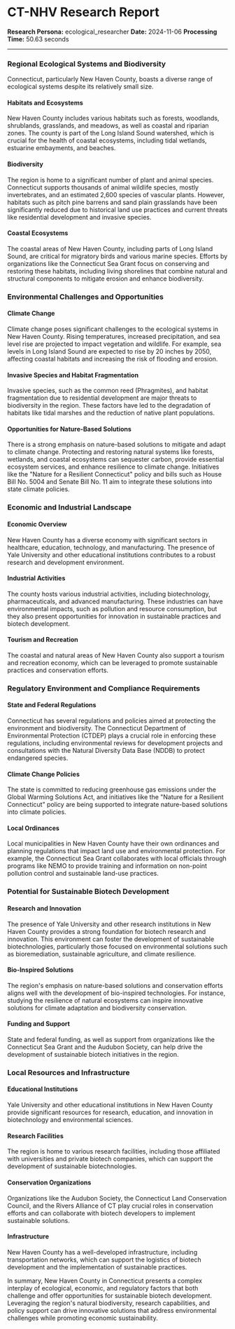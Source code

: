 # CT-NHV Research Report

**Research Persona:** ecological_researcher
**Date:** 2024-11-06
**Processing Time:** 50.63 seconds

---

### Regional Ecological Systems and Biodiversity

Connecticut, particularly New Haven County, boasts a diverse range of ecological systems despite its relatively small size.

#### Habitats and Ecosystems
New Haven County includes various habitats such as forests, woodlands, shrublands, grasslands, and meadows, as well as coastal and riparian zones. The county is part of the Long Island Sound watershed, which is crucial for the health of coastal ecosystems, including tidal wetlands, estuarine embayments, and beaches.

#### Biodiversity
The region is home to a significant number of plant and animal species. Connecticut supports thousands of animal wildlife species, mostly invertebrates, and an estimated 2,600 species of vascular plants. However, habitats such as pitch pine barrens and sand plain grasslands have been significantly reduced due to historical land use practices and current threats like residential development and invasive species.

#### Coastal Ecosystems
The coastal areas of New Haven County, including parts of Long Island Sound, are critical for migratory birds and various marine species. Efforts by organizations like the Connecticut Sea Grant focus on conserving and restoring these habitats, including living shorelines that combine natural and structural components to mitigate erosion and enhance biodiversity.

### Environmental Challenges and Opportunities

#### Climate Change
Climate change poses significant challenges to the ecological systems in New Haven County. Rising temperatures, increased precipitation, and sea level rise are projected to impact vegetation and wildlife. For example, sea levels in Long Island Sound are expected to rise by 20 inches by 2050, affecting coastal habitats and increasing the risk of flooding and erosion.

#### Invasive Species and Habitat Fragmentation
Invasive species, such as the common reed (Phragmites), and habitat fragmentation due to residential development are major threats to biodiversity in the region. These factors have led to the degradation of habitats like tidal marshes and the reduction of native plant populations.

#### Opportunities for Nature-Based Solutions
There is a strong emphasis on nature-based solutions to mitigate and adapt to climate change. Protecting and restoring natural systems like forests, wetlands, and coastal ecosystems can sequester carbon, provide essential ecosystem services, and enhance resilience to climate change. Initiatives like the "Nature for a Resilient Connecticut" policy and bills such as House Bill No. 5004 and Senate Bill No. 11 aim to integrate these solutions into state climate policies.

### Economic and Industrial Landscape

#### Economic Overview
New Haven County has a diverse economy with significant sectors in healthcare, education, technology, and manufacturing. The presence of Yale University and other educational institutions contributes to a robust research and development environment.

#### Industrial Activities
The county hosts various industrial activities, including biotechnology, pharmaceuticals, and advanced manufacturing. These industries can have environmental impacts, such as pollution and resource consumption, but they also present opportunities for innovation in sustainable practices and biotech development.

#### Tourism and Recreation
The coastal and natural areas of New Haven County also support a tourism and recreation economy, which can be leveraged to promote sustainable practices and conservation efforts.

### Regulatory Environment and Compliance Requirements

#### State and Federal Regulations
Connecticut has several regulations and policies aimed at protecting the environment and biodiversity. The Connecticut Department of Environmental Protection (CTDEP) plays a crucial role in enforcing these regulations, including environmental reviews for development projects and consultations with the Natural Diversity Data Base (NDDB) to protect endangered species.

#### Climate Change Policies
The state is committed to reducing greenhouse gas emissions under the Global Warming Solutions Act, and initiatives like the "Nature for a Resilient Connecticut" policy are being supported to integrate nature-based solutions into climate policies.

#### Local Ordinances
Local municipalities in New Haven County have their own ordinances and planning regulations that impact land use and environmental protection. For example, the Connecticut Sea Grant collaborates with local officials through programs like NEMO to provide training and information on non-point pollution control and sustainable land-use practices.

### Potential for Sustainable Biotech Development

#### Research and Innovation
The presence of Yale University and other research institutions in New Haven County provides a strong foundation for biotech research and innovation. This environment can foster the development of sustainable biotechnologies, particularly those focused on environmental solutions such as bioremediation, sustainable agriculture, and climate resilience.

#### Bio-Inspired Solutions
The region's emphasis on nature-based solutions and conservation efforts aligns well with the development of bio-inspired technologies. For instance, studying the resilience of natural ecosystems can inspire innovative solutions for climate adaptation and biodiversity conservation.

#### Funding and Support
State and federal funding, as well as support from organizations like the Connecticut Sea Grant and the Audubon Society, can help drive the development of sustainable biotech initiatives in the region.

### Local Resources and Infrastructure

#### Educational Institutions
Yale University and other educational institutions in New Haven County provide significant resources for research, education, and innovation in biotechnology and environmental sciences.

#### Research Facilities
The region is home to various research facilities, including those affiliated with universities and private biotech companies, which can support the development of sustainable biotechnologies.

#### Conservation Organizations
Organizations like the Audubon Society, the Connecticut Land Conservation Council, and the Rivers Alliance of CT play crucial roles in conservation efforts and can collaborate with biotech developers to implement sustainable solutions.

#### Infrastructure
New Haven County has a well-developed infrastructure, including transportation networks, which can support the logistics of biotech development and the implementation of sustainable practices.

In summary, New Haven County in Connecticut presents a complex interplay of ecological, economic, and regulatory factors that both challenge and offer opportunities for sustainable biotech development. Leveraging the region's natural biodiversity, research capabilities, and policy support can drive innovative solutions that address environmental challenges while promoting economic sustainability.